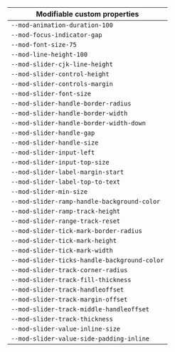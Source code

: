 | Modifiable custom properties |
| --- |
| `--mod-animation-duration-100` |
| `--mod-focus-indicator-gap` |
| `--mod-font-size-75` |
| `--mod-line-height-100` |
| `--mod-slider-cjk-line-height` |
| `--mod-slider-control-height` |
| `--mod-slider-controls-margin` |
| `--mod-slider-font-size` |
| `--mod-slider-handle-border-radius` |
| `--mod-slider-handle-border-width` |
| `--mod-slider-handle-border-width-down` |
| `--mod-slider-handle-gap` |
| `--mod-slider-handle-size` |
| `--mod-slider-input-left` |
| `--mod-slider-input-top-size` |
| `--mod-slider-label-margin-start` |
| `--mod-slider-label-top-to-text` |
| `--mod-slider-min-size` |
| `--mod-slider-ramp-handle-background-color` |
| `--mod-slider-ramp-track-height` |
| `--mod-slider-range-track-reset` |
| `--mod-slider-tick-mark-border-radius` |
| `--mod-slider-tick-mark-height` |
| `--mod-slider-tick-mark-width` |
| `--mod-slider-ticks-handle-background-color` |
| `--mod-slider-track-corner-radius` |
| `--mod-slider-track-fill-thickness` |
| `--mod-slider-track-handleoffset` |
| `--mod-slider-track-margin-offset` |
| `--mod-slider-track-middle-handleoffset` |
| `--mod-slider-track-thickness` |
| `--mod-slider-value-inline-size` |
| `--mod-slider-value-side-padding-inline` |